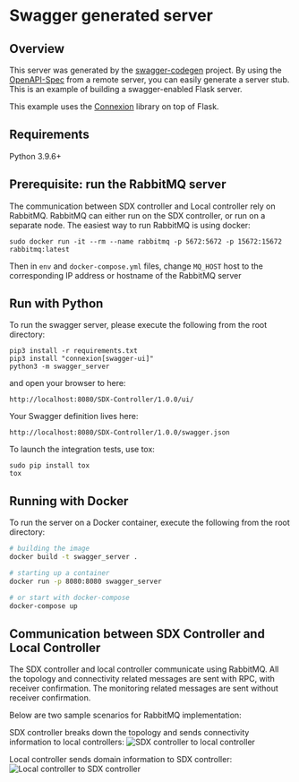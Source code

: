 # Swagger generated server

## Overview
This server was generated by the [swagger-codegen](https://github.com/swagger-api/swagger-codegen) project. By using the
[OpenAPI-Spec](https://github.com/swagger-api/swagger-core/wiki) from a remote server, you can easily generate a server stub.  This
is an example of building a swagger-enabled Flask server.

This example uses the [Connexion](https://github.com/zalando/connexion) library on top of Flask.

## Requirements
Python 3.9.6+

## Prerequisite: run the RabbitMQ server
The communication between SDX controller and Local controller rely on RabbitMQ. RabbitMQ can either run on the SDX controller, or run on a separate node. The easiest way to run RabbitMQ is using docker:

```
sudo docker run -it --rm --name rabbitmq -p 5672:5672 -p 15672:15672 rabbitmq:latest
```

Then in `env` and `docker-compose.yml` files, change `MQ_HOST` host to the corresponding IP address or hostname of the RabbitMQ server

## Run with Python
To run the swagger server, please execute the following from the root directory:

```
pip3 install -r requirements.txt
pip3 install "connexion[swagger-ui]"
python3 -m swagger_server
```

and open your browser to here:

```
http://localhost:8080/SDX-Controller/1.0.0/ui/
```

Your Swagger definition lives here:

```
http://localhost:8080/SDX-Controller/1.0.0/swagger.json
```

To launch the integration tests, use tox:
```
sudo pip install tox
tox
```

## Running with Docker

To run the server on a Docker container, execute the following from the root directory:

```bash
# building the image
docker build -t swagger_server .

# starting up a container
docker run -p 8080:8080 swagger_server

# or start with docker-compose
docker-compose up
```

## Communication between SDX Controller and Local Controller

The SDX controller and local controller communicate using RabbitMQ. All the topology and connectivity related messages are sent with RPC, with receiver confirmation. The monitoring related messages are sent without receiver confirmation.

Below are two sample scenarios for RabbitMQ implementation:

SDX controller breaks down the topology and sends connectivity information to local controllers:
![SDX controller to local controller](https://user-images.githubusercontent.com/29924060/139588273-100a0bb2-14ba-496f-aedf-a122b9793325.jpg)

Local controller sends domain information to SDX controller:
![Local controller to SDX controller](https://user-images.githubusercontent.com/29924060/139588283-2ea32803-92e3-4812-9e8a-3d829549ae40.jpg)
